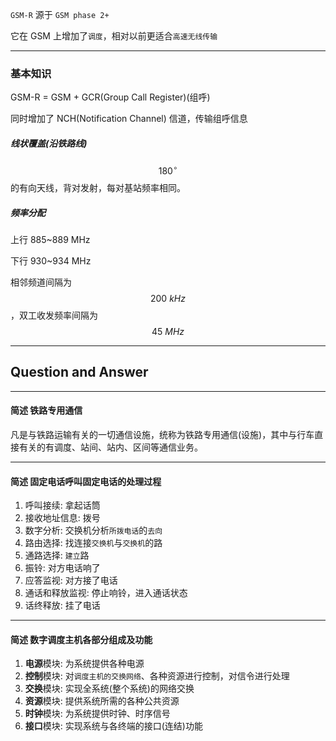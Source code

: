 `GSM-R` 源于 `GSM phase 2+`

它在 GSM 上增加了`调度`，相对以前更适合`高速无线传输`

___

### 基本知识

GSM-R = GSM + GCR(Group Call Register)(组呼)

同时增加了 NCH(Notification Channel) 信道，传输组呼信息

##### 线状覆盖(沿铁路线)

$$180^{\circ}$$ 的有向天线，背对发射，每对基站频率相同。

##### 频率分配

上行 885~889 MHz

下行 930~934 MHz

相邻频道间隔为$$200\ kHz$$，双工收发频率间隔为$$45\ MHz$$

___

## Question and Answer

___

#### 简述 铁路专用通信

凡是与铁路运输有关的一切通信设施，统称为铁路专用通信(设施)，其中与行车直接有关的有调度、站间、站内、区间等通信业务。

___

#### 简述 固定电话呼叫固定电话的处理过程

1. 呼叫接续: 拿起话筒
2. 接收地址信息: 拨号
3. 数字分析: 交换机分析`所拨电话`的`去向`
4. 路由选择: 找连接`交换机`与`交换机`的路
5. 通路选择: `建立`路
6. 振铃: 对方电话响了
7. 应答监视: 对方接了电话
8. 通话和释放监视: 停止响铃，进入通话状态
9. 话终释放: 挂了电话
___

#### 简述 数字调度主机各部分组成及功能

1. **电源**模块: 为系统提供各种电源
2. **控制**模块: 对`调度主机的交换网络`、各种资源进行控制，对信令进行处理
3. **交换**模块: 实现全系统(整个系统)的网络交换
4. **资源**模块: 提供系统所需的各种公共资源
5. **时钟**模块: 为系统提供时钟、时序信号
6. **接口**模块: 实现系统与各终端的接口(连结)功能